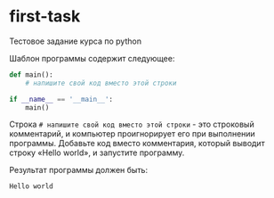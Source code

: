 # first-task
Тестовое задание курса по python

Шаблон программы содержит следующее:
```python
def main():
    # напишите свой код вместо этой строки

if __name__ == '__main__':
    main()
```
    
Строка `# напишите свой код вместо этой строки` - это строковый комментарий, и компьютер проигнорирует его при выполнении программы.
Добавьте код вместо комментария, который выводит строку «Hello world», и запустите программу.

Результат программы должен быть:

`Hello world`
